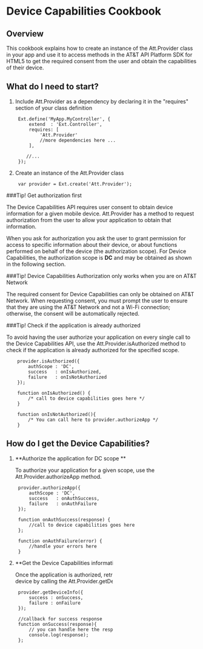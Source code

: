 Device Capabilities Cookbook
===

Overview
---
This cookbook explains how to create an instance of the Att.Provider class in your app and use it to access methods in the AT&T API Platform SDK for HTML5 to get the required consent from the user and obtain the capabilities of their device.

What do I need to start?
---

1. Include Att.Provider as a dependency by declaring it in the "requires" section of your class definition  

        Ext.define('MyApp.MyController', {
            extend  : 'Ext.Controller',
            requires: [
                'Att.Provider'
                //more dependencies here ... 
            ],

           //...
        });

2. Create an instance of the Att.Provider class

        var provider = Ext.create('Att.Provider');

###Tip! Get authorization first

The Device Capabilities API requires user consent to obtain device information for a given mobile device. Att.Provider has a method to request authorization from the user to allow your application to obtain that information.

When you ask for authorization you ask the user to grant permission for access to specific information about their device, or about functions performed on behalf of the device (the authorization scope). For Device Capabilities, the authorization scope is **DC** and may be obtained as shown in the following section.


###Tip! Device Capabilities Authorization only works when you are on AT&T Network

The required consent for Device Capabilities can only be obtained on AT&T Network. When requesting consent, you must prompt the user to ensure that they are using the AT&T Network and not a Wi-Fi connection; otherwise, the consent will be automatically rejected.

###Tip! Check if the application is already authorized  

To avoid having the user authorize your application on every single call to the Device Capabilities API, use the Att.Provider.isAuthorized method to check if the application is already authorized for the specified scope.  

        provider.isAuthorized({
            authScope : 'DC',
            success   : onIsAuthorized,
            failure   : onIsNotAuthorized
        });

        function onIsAuthorized() {
            /* call to device capabilities goes here */
        } 

        function onIsNotAuthorized(){
            /* You can call here to provider.authorizeApp */
        } 


How do I get the Device Capabilities?
---

1. **Authorize the application for DC scope **  
    
    To authorize your application for a given scope, use the Att.Provider.authorizeApp method.

        provider.authorizeApp({
            authScope : 'DC',
            success   : onAuthSuccess,
            failure   : onAuthFailure
        });

        function onAuthSuccess(response) {
            //call to device capabilities goes here
        };

        function onAuthFailure(error) {
            //handle your errors here
        }


2. **Get the Device Capabilities information **  

    Once the application is authorized, retrieve the device information of the device by calling the Att.Provider.getDeviceInfo method. 

        provider.getDeviceInfo({
            success : onSuccess,
            failure : onFailure
        });

        //callback for success response
        function onSuccess(response){
            // you can handle here the response
            console.log(response);
        };

        //callback for failed call
        function onFailure(error){
            // you can handle the error
            console.log(error);
        };



